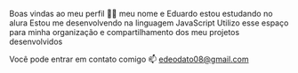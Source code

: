 Boas vindas ao meu perfil 💙💙
meu nome e Eduardo
estou estudando no alura
Estou me desenvolvendo na linguagem JavaScript
Utilizo esse espaço para minha organização e compartilhamento dos meu projetos desenvolvidos

Você pode entrar em contato comigo 📫
edeodato08@gmail.com








